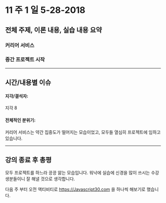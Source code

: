 # 11 주 1 일 5-28-2018

## 전체 주제, 이론 내용, 실습 내용 요약

### 커리어 서비스

### 중간 프로젝트 시작

---

## 시간/내용별 이슈

#### 지각/결석자:

지각 8

#### 전체적인 분위기:

커리어 서비스는 약간 집중도가 떨어지는 모습이었고, 모두들 열심히 프로젝트에 임하고 있습니다.

---

## 강의 종료 후 총평

모두 프로젝트를 하느라 끙끙 앓는 모습입니다. 워낙에 실습에 신경을 많이 쓰시는 수강생분들이니 잘 해낼 것으로 생각합니다.

다음 주 부터 오전 액티비티로 https://Javascript30.com 을 하나씩 해보기로 했습니다.
